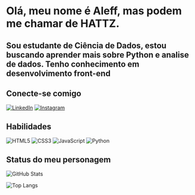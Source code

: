 # Olá, meu nome é Aleff, mas podem me chamar de HATTZ.

## Sou estudante de Ciência de Dados, estou buscando aprender mais sobre Python e analise de dados. Tenho conhecimento em desenvolvimento front-end

## Conecte-se comigo
[![LinkedIn](https://img.shields.io/badge/LinkedIn-000?style=for-the-badge&logo=linkedin&logoColor=0E76A8)](https://www.linkedin.com/in/aleff-santos/)
[![Instagram](https://img.shields.io/badge/Instagram-000?style=for-the-badge&logo=instagram)](https://www.instagram.com/aleff_saantos/)

## Habilidades

![HTML5](https://img.shields.io/badge/HTML5-000?style=for-the-badge&logo=html5)
![CSS3](https://img.shields.io/badge/CSS3-000?style=for-the-badge&logo=css3&logoColor=264CE4)
![JavaScript](https://img.shields.io/badge/JavaScript-000?style=for-the-badge&logo=javascript)
![Python](https://img.shields.io/badge/Python-000?style=for-the-badge&logo=python)

## Status do meu personagem

![GitHub Stats](https://github-readme-stats.vercel.app/api?username=hattz10&theme=transparent&bg_color=000&border_color=0034f5&show_icons=true&icon_color=0034f5&title_color=0034f5&text_color=FFF&hide_title=true&hide=stars)

![Top Langs](https://github-readme-stats-git-masterrstaa-rickstaa.vercel.app/api/top-langs/?username=hattz10&bg_color=000&border_color=30A3DC&title_color=E94D5F&text_color=FFF&hide_title=true)

 
